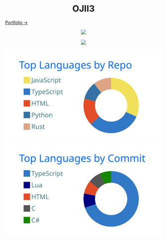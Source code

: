 <h1 align="center">OJII3</h1>

[Portfolio →](https://ojii3.vercel.app/)

<p align="center">
  <img src="https://github-readme-stats.vercel.app/api?username=ojii3&show_icons=true&theme=transparent&hide_border=true">
</p>

<p align="center">
  <img src="https://github-readme-stats.vercel.app/api/top-langs/?username=ojii3&theme=transparent&hide_border=true&layout=donut-vertical&size_weight=0.5&count_weight=0.5&langs_count=10&custom_title=Repo:Commit%20=%201:1">
</p>

<p align="center" height="80">
  <img src="https://raw.githubusercontent.com/OJII3/OJII3/main/profile-summary-card-output/transparent/1-repos-per-language.svg">
  <img src="https://raw.githubusercontent.com/OJII3/OJII3/main/profile-summary-card-output/transparent/2-most-commit-language.svg">
</p>

<p align="center>
  <img src="https://raw.githubusercontent.com/OJII3/OJII3/main/profile-summary-card-output/transparent/3-stats.svg">
</p>
